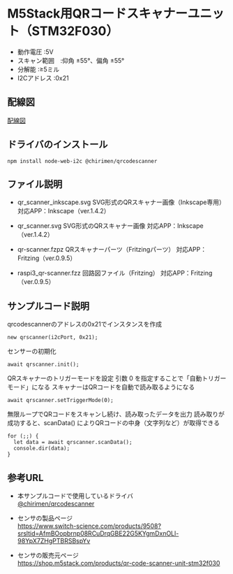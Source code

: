 # M5Stack用QRコードスキャナーユニット（STM32F030）

- 動作電圧 :5V
- スキャン範囲　:仰角 ±55°、偏角 ±55°
- 分解能  :≥5ミル
- I2Cアドレス  :0x21

## 配線図

[配線図](./schematic.png "schematic")

## ドライバのインストール

```
npm install node-web-i2c @chirimen/qrcodescanner

```

## ファイル説明
- qr_scanner_inkscape.svg
SVG形式のQRスキャナー画像（Inkscape専用）
対応APP：Inkscape（ver.1.4.2）

- qr_scanner.svg
SVG形式のQRスキャナー画像
対応APP：Inkscape（ver.1.4.2）

- qr-scanner.fzpz 
QRスキャナーパーツ（Fritzingパーツ）
対応APP：Fritzing（ver.0.9.5）

- raspi3_qr-scanner.fzz
回路図ファイル（Fritzing）
対応APP：Fritzing（ver.0.9.5）

## サンプルコード説明

qrcodescannerのアドレスの0x21でインスタンスを作成
```
new qrscanner(i2cPort, 0x21);
```

センサーの初期化
```
await qrscanner.init();
```

QRスキャナーのトリガーモードを設定
引数 0 を指定することで「自動トリガーモード」になる
スキャナーはQRコードを自動で読み取るようになる
```
await qrscanner.setTriggerMode(0);
```

無限ループでQRコードをスキャンし続け、読み取ったデータを出力
読み取りが成功すると、scanData() によりQRコードの中身（文字列など）が取得できる
```
for (;;) {
  let data = await qrscanner.scanData();
  console.dir(data);
}
```



## 参考URL
- 本サンプルコードで使用しているドライバ  
[@chirimen/qrcodescanner](https://www.jsdelivr.com/package/npm/@chirimen/qrcode/qrcodescanner)

- センサの製品ページ  
https://www.switch-science.com/products/9508?srsltid=AfmBOopbrnp08RCuDrqGBE22G5KYgmDxnOLl-98YpX7ZHgPTBRSBspYv

- センサの販売元ページ  
https://shop.m5stack.com/products/qr-code-scanner-unit-stm32f030
